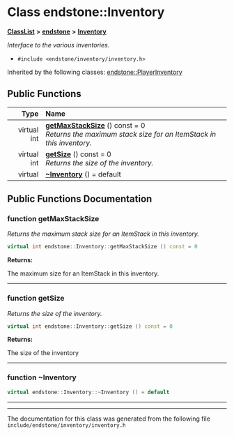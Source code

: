 

# Class endstone::Inventory



[**ClassList**](annotated.md) **>** [**endstone**](namespaceendstone.md) **>** [**Inventory**](classendstone_1_1Inventory.md)



_Interface to the various inventories._ 

* `#include <endstone/inventory/inventory.h>`





Inherited by the following classes: [endstone::PlayerInventory](classendstone_1_1PlayerInventory.md)
































## Public Functions

| Type | Name |
| ---: | :--- |
| virtual int | [**getMaxStackSize**](#function-getmaxstacksize) () const = 0<br>_Returns the maximum stack size for an ItemStack in this inventory._  |
| virtual int | [**getSize**](#function-getsize) () const = 0<br>_Returns the size of the inventory._  |
| virtual  | [**~Inventory**](#function-inventory) () = default<br> |




























## Public Functions Documentation




### function getMaxStackSize 

_Returns the maximum stack size for an ItemStack in this inventory._ 
```C++
virtual int endstone::Inventory::getMaxStackSize () const = 0
```





**Returns:**

The maximum size for an ItemStack in this inventory. 





        

<hr>



### function getSize 

_Returns the size of the inventory._ 
```C++
virtual int endstone::Inventory::getSize () const = 0
```





**Returns:**

The size of the inventory 





        

<hr>



### function ~Inventory 

```C++
virtual endstone::Inventory::~Inventory () = default
```




<hr>

------------------------------
The documentation for this class was generated from the following file `include/endstone/inventory/inventory.h`

